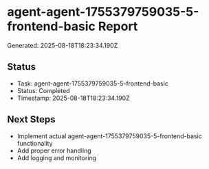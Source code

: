# agent-agent-1755379759035-5-frontend-basic Report

Generated: 2025-08-18T18:23:34.190Z

## Status
- Task: agent-agent-1755379759035-5-frontend-basic
- Status: Completed
- Timestamp: 2025-08-18T18:23:34.190Z

## Next Steps
- Implement actual agent-agent-1755379759035-5-frontend-basic functionality
- Add proper error handling
- Add logging and monitoring
